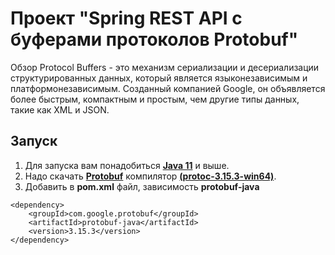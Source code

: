 # Проект "Spring REST API с буферами протоколов Protobuf"

Обзор
Protocol Buffers - это механизм сериализации и десериализации структурированных данных, который является языконезависимым и платформонезависимым. Созданный компанией Google, он объявляется более быстрым, компактным и простым, чем другие типы данных, такие как XML и JSON.

## Запуск

1. Для запуска вам понадобиться **[Java 11](https://www.java.com/ru/)** и выше.
2. Надо скачать **[Protobuf](https://protobuf.dev/)** компилятор **[(protoc-3.15.3-win64)](https://github.com/protocolbuffers/protobuf/releases)**.
3. Добавить в **pom.xml** файл, зависимость **protobuf-java**

````
<dependency>
	<groupId>com.google.protobuf</groupId>
	<artifactId>protobuf-java</artifactId>
	<version>3.15.3</version>
</dependency>
````
